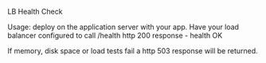 LB Health Check

Usage:
deploy on the application server with your app.
Have your load balancer configured to call /health
http 200 response - health OK

If memory, disk space or load tests fail a http 503 response will be returned.
